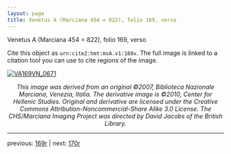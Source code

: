 ```yaml
---
layout: page
title: Venetus A (Marciana 454 = 822), folio 169, verso
---
```


Venetus A (Marciana 454 = 822), folio 169, verso

Cite this object as `urn:cite2:hmt:msA.v1:169v`.  The full image is linked to a citation tool you can use to cite regions of the image.

[![VA169VN_0671](http://www.homermultitext.org/iipsrv?IIIF=/project/homer/pyramidal/deepzoom/hmt/vaimg/2017a/VA169VN_0671.tif/full/800,/0/default.jpg)](http://www.homermultitext.org/ict2/?urn=urn:cite2:hmt:vaimg.2017a:VA169VN_0671) 

<p style="text-align: center; font-style: italic;">This image was derived from an original ©2007, Biblioteca Nazionale Marciana, Venezia, Italia. The derivative image is ©2010, Center for Hellenic Studies. Original and derivative are licensed under the Creative Commons Attribution-Noncommercial-Share Alike 3.0 License. The CHS/Marciana Imaging Project was directed by David Jacobs of the British Library.</p>

---

previous: [169r](../169r/) | next: [170r](../170r/)
